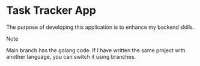 # Task Tracker App
The purpose of developing this application is to enhance my backend skills.

> [!NOTE]
> Main branch has the golang code. If I have written the same project with another language, you can switch it using branches.